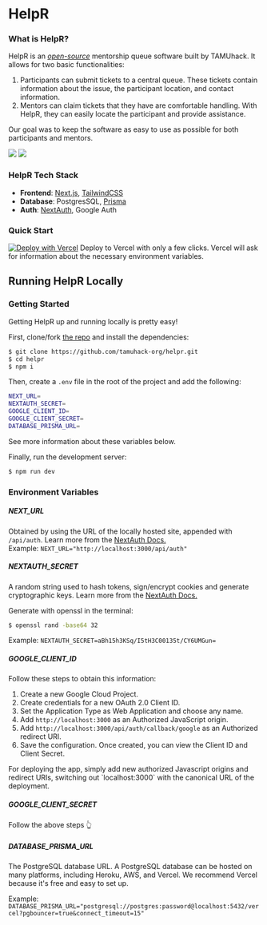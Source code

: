 # HelpR

### What is HelpR?

HelpR is an [_open-source_](https://github.com/tamuhack-org/helpr) mentorship queue software built by TAMUhack. It allows for two basic functionalities:

1. Participants can submit tickets to a central queue. These tickets contain information about the issue,
   the participant location, and contact information.
2. Mentors can claim tickets that they have are comfortable handling. With HelpR, they can easily locate the participant and provide assistance.

Our goal was to keep the software as easy to use as possible for both participants and mentors.

<BoxGroup>
  <img src="/images/mentoring/helpr-home.png" />
  <img src="/images/mentoring/helpr-mentor.png" />
</BoxGroup>

### HelpR Tech Stack

- **Frontend**: [Next.js](https://nextjs.org/), [TailwindCSS](https://tailwindcss.com/)
- **Database**: PostgresSQL, [Prisma](https://www.prisma.io/)
- **Auth**: [NextAuth](https://next-auth.js.org/), Google Auth

### Quick Start

[![Deploy with Vercel](https://vercel.com/button)](https://vercel.com/new/clone?repository-url=https%3A%2F%2Fgithub.com%2Ftamuhack-org%2Fhelpr&env=NEXTAUTH_URL,NEXTAUTH_SECRET,GOOGLE_CLIENT_ID,GOOGLE_CLIENT_SECRET,DATABASE_PRISMA_URL&envDescription=Necessary%20Environment%20Variables%20for%20Auth%20and%20DB.%20See%20link%20for%20more%20info%20about%20NextAuth%20variables&envLink=https%3A%2F%2Fnext-auth.js.org%2Fconfiguration%2Foptions)
Deploy to Vercel with only a few clicks. Vercel will ask for information about the necessary environment variables.

## Running HelpR Locally

### Getting Started

Getting HelpR up and running locally is pretty easy!

First, clone/fork [the repo](https://github.com/tamuhack-org/helpr) and install the dependencies:

```bash
$ git clone https://github.com/tamuhack-org/helpr.git
$ cd helpr
$ npm i
```

Then, create a `.env` file in the root of the project and add the following:

```bash filename=".env" copy
NEXT_URL=
NEXTAUTH_SECRET=
GOOGLE_CLIENT_ID=
GOOGLE_CLIENT_SECRET=
DATABASE_PRISMA_URL=
```

See more information about these variables below.

Finally, run the development server:

```bash
$ npm run dev
```

### Environment Variables

##### NEXT_URL

Obtained by using the URL of the locally hosted site,
appended with `/api/auth`. Learn more from the [NextAuth Docs.](https://next-auth.js.org/configuration/options)\
Example: `NEXT_URL="http://localhost:3000/api/auth"`

##### NEXTAUTH_SECRET

A random string used to hash tokens, sign/encrypt cookies and generate cryptographic keys.
Learn more from the [NextAuth Docs.](https://next-auth.js.org/configuration/options)

Generate with openssl in the terminal:

```bash
$ openssl rand -base64 32
```

Example: `NEXTAUTH_SECRET=aBh15h3KSq/I5tH3C00135t/CY6UMGun=`

##### GOOGLE_CLIENT_ID

Follow these steps to obtain this information:

1. Create a new Google Cloud Project.
2. Create credentials for a new OAuth 2.0 Client ID.
3. Set the Application Type as Web Application and choose any name.
4. Add `http://localhost:3000` as an Authorized JavaScript origin.
5. Add `http://localhost:3000/api/auth/callback/google` as an Authorized redirect URI.
6. Save the configuration. Once created, you can view the Client ID and Client Secret.

<Callout type="info" emoji="💡">
For deploying the app, simply add new authorized Javascript origins and redirect URIs,
switching out `localhost:3000` with the canonical URL of the deployment.
</Callout>

##### GOOGLE_CLIENT_SECRET

Follow the above steps 👆

##### DATABASE_PRISMA_URL

The PostgreSQL database URL. A PostgreSQL database can be hosted on many platforms, including Heroku, AWS, and Vercel.
We recommend Vercel because it's free and easy to set up.

Example: `DATABASE_PRISMA_URL="postgresql://postgres:password@localhost:5432/vercel?pgbouncer=true&connect_timeout=15"`
